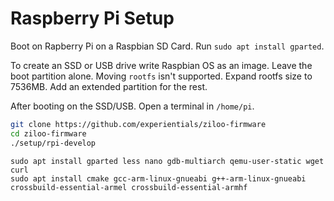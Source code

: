 # Raspberry Pi Setup

Boot on Rapberry Pi on a Raspbian SD Card. Run `sudo apt install gparted`.

To create an SSD or USB drive write Raspbian OS as an image. Leave the boot partition alone. 
Moving `rootfs` isn't supported. Expand rootfs size to 7536MB. Add an extended partition for the rest.

After booting on the SSD/USB. Open a terminal in `/home/pi`.

```bash
git clone https://github.com/experientials/ziloo-firmware
cd ziloo-firmware
./setup/rpi-develop
```




```
sudo apt install gparted less nano gdb-multiarch qemu-user-static wget curl
sudo apt install cmake gcc-arm-linux-gnueabi g++-arm-linux-gnueabi crossbuild-essential-armel crossbuild-essential-armhf
```

